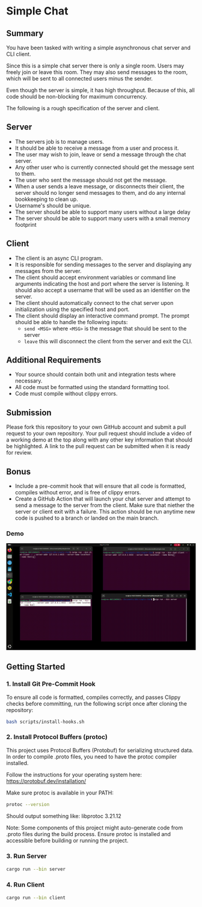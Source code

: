# Simple Chat

## Summary

You have been tasked with writing a simple asynchronous chat server and CLI
client.

Since this is a simple chat server there is only a single room. Users may
freely join or leave this room. They may also send messages to the room, which
will be sent to all connected users minus the sender.

Even though the server is simple, it has high throughput. Because of this, all
code should be non-blocking for maximum concurrency.

The following is a rough specification of the server and client.

## Server

* The servers job is to manage users.
* It should be able to receive a message from a user and process it.
* The user may wish to join, leave or send a message through the chat server.
* Any other user who is currently connected should get the message sent to
them.
* The user who sent the message should not get the message.
* When a user sends a leave message, or disconnects their client, the server
should no longer send messages to them, and do any internal bookkeeping to 
clean up.
* Username's should be unique.
* The server should be able to support many users without a large delay
* The server should be able to support many users with a small memory footprint


## Client

* The client is an async CLI program.
* It is responsible for sending messages to the server and displaying any
messages from the server.
* The client should accept environment variables or command line arguments
indicating the host and port where the server is listening. It should also
accept a username that will be used as an identifier on the server.
* The client should automatically connect to the chat server upon 
initialization using the specified host and port.
* The client should display an interactive command prompt. The prompt should 
be able to handle the following inputs:
    * `send <MSG>`  where `<MSG>`  is the message that should be sent to the 
    server
    * `leave` this will disconnect the client from the server and exit the CLI.


## Additional Requirements

* Your source should contain both unit and integration tests where necessary.
* All code must be formatted using the standard formatting tool.
* Code must compile without clippy errors.

## Submission

Please fork this repository to your own GitHub account and submit a pull
request to your own repository. Your pull request should include a
video of a working demo at the top along with any other key information
that should be highlighted. A link to the pull request can be submitted when
it is ready for review.

## Bonus

* Include a pre-commit hook that will ensure that all code is formatted, compiles
without error, and is free of clippy errors.
* Create a GitHub Action that will launch your chat server and attempt to 
send a message to the server from the client. Make sure that niether the server
or client exit with a failure. This action should be run anytime new code
is pushed to a branch or landed on the main branch.

### Demo
![Demo](assets/example-server-clients.gif)

## Getting Started

### 1. Install Git Pre-Commit Hook

To ensure all code is formatted, compiles correctly, and passes Clippy checks before committing, run the following script once after cloning the repository:

```bash
bash scripts/install-hooks.sh
```
### 2. Install Protocol Buffers (protoc)
This project uses Protocol Buffers (Protobuf) for serializing structured data. In order to compile .proto files, you need to have the protoc compiler installed.

Follow the instructions for your operating system here:
https://protobuf.dev/installation/

Make sure protoc is available in your PATH:
```bash
protoc --version
```
Should output something like: libprotoc 3.21.12

Note: Some components of this project might auto-generate code from .proto files during the build process. Ensure protoc is installed and accessible before building or running the project.

### 3. Run Server
```bash
cargo run --bin server
```

### 4. Run Client
```bash
cargo run --bin client
```